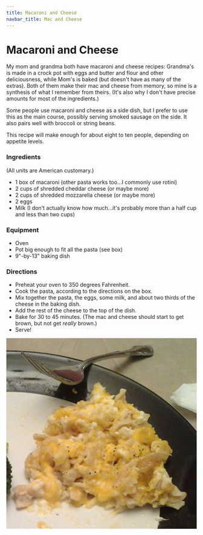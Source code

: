```yaml
---
title: Macaroni and Cheese
navbar_title: Mac and Cheese
---
```

# Macaroni and Cheese

My mom and grandma both have macaroni and cheese recipes:
Grandma's is made in a crock pot with eggs and butter and flour and other
deliciousness, while Mom's is baked (but doesn't have as many of the extras).
Both of them make their mac and cheese from memory, so mine is a synthesis of
what I remember from theirs. (It's also why I don't have precise amounts
for most of the ingredients.)

Some people use macaroni and cheese as a side dish,
but I prefer to use this as the main course, possibly serving smoked
sausage on the side. It also pairs well with broccoli or string beans.

This recipe will make enough for about eight to ten people,
depending on appetite levels.

### Ingredients

(All units are American customary.)

* 1 box of macaroni (other pasta works too...I commonly use rotini)
* 2 cups of shredded cheddar cheese (or maybe more)
* 2 cups of shredded mozzarella cheese (or maybe more)
* 2 eggs
* Milk (I don't actually know how much...it's probably more than a half cup
  and less than two cups)

### Equipment

* Oven
* Pot big enough to fit all the pasta (see box)
* 9"-by-13" baking dish

### Directions

* Preheat your oven to 350 degrees Fahrenheit.
* Cook the pasta, according to the directions on the box.
* Mix together the pasta, the eggs, some milk, and about two thirds of the
  cheese in the baking dish.
* Add the rest of the cheese to the top of the dish.
* Bake for 30 to 45 minutes. (The mac and cheese should start to get brown,
  but not get *really* brown.)
* Serve!

<img src="picture.jpg" class="img-responsive img-rounded"
     alt="A serving of the finished product, using shells instead of macaroni">

